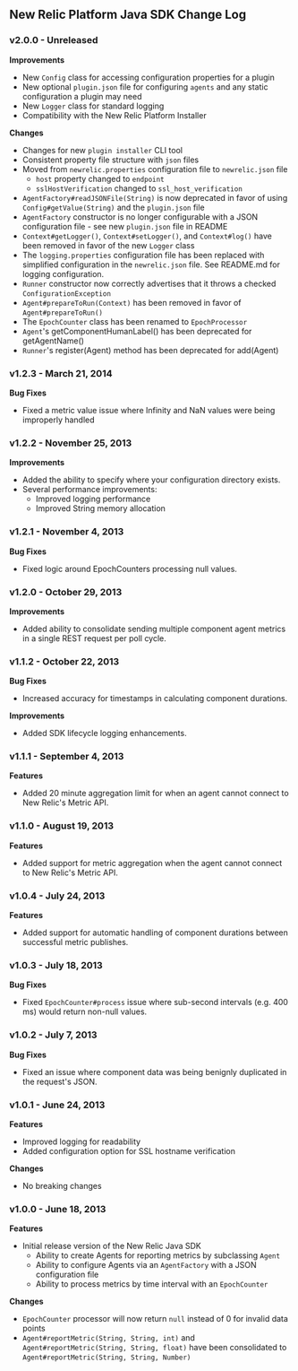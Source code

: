 ## New Relic Platform Java SDK Change Log ##

### v2.0.0 - Unreleased ###

**Improvements**

* New `Config` class for accessing configuration properties for a plugin
* New optional `plugin.json` file for configuring `agents` and any static configuration a plugin may need
* New `Logger` class for standard logging
* Compatibility with the New Relic Platform Installer

**Changes**

* Changes for new `plugin installer` CLI tool
* Consistent property file structure with `json` files
* Moved from `newrelic.properties` configuration file to `newrelic.json` file
  * `host` property changed to `endpoint`
  * `sslHostVerification` changed to `ssl_host_verification`
* `AgentFactory#readJSONFile(String)` is now deprecated in favor of using `Config#getValue(String)` and the `plugin.json` file
* `AgentFactory` constructor is no longer configurable with a JSON configuration file - see new `plugin.json` file in README
* `Context#getLogger()`, `Context#setLogger()`, and `Context#log()` have been removed in favor of the new `Logger` class
* The `logging.properties` configuration file has been replaced with simplified configuration in the `newrelic.json` file. See README.md for logging configuration.
* `Runner` constructor now correctly advertises that it throws a checked `ConfigurationException`
* `Agent#prepareToRun(Context)` has been removed in favor of `Agent#prepareToRun()`
* The `EpochCounter` class has been renamed to `EpochProcessor`
* `Agent`'s getComponentHumanLabel() has been deprecated for getAgentName()
* `Runner`'s register(Agent) method has been deprecated for add(Agent)

### v1.2.3 - March 21, 2014 ###

**Bug Fixes**

* Fixed a metric value issue where Infinity and NaN values were being improperly handled

### v1.2.2 - November 25, 2013 ###

**Improvements**

* Added the ability to specify where your configuration directory exists.
* Several performance improvements:
  * Improved logging performance
  * Improved String memory allocation

### v1.2.1 - November 4, 2013 ###

**Bug Fixes**

* Fixed logic around EpochCounters processing null values. 

### v1.2.0 - October 29, 2013 ###

**Improvements**

* Added ability to consolidate sending multiple component agent metrics in a single REST request per poll cycle.

### v1.1.2 - October 22, 2013 ###

**Bug Fixes**

* Increased accuracy for timestamps in calculating component durations.

**Improvements**

* Added SDK lifecycle logging enhancements.

### v1.1.1 - September 4, 2013 ###

**Features**

* Added 20 minute aggregation limit for when an agent cannot connect to New Relic's Metric API.

### v1.1.0 - August 19, 2013 ###

**Features**

* Added support for metric aggregation when the agent cannot connect to New Relic's Metric API.

### v1.0.4 - July 24, 2013 ###

**Features**

* Added support for automatic handling of component durations between successful metric publishes.

### v1.0.3 - July 18, 2013 ###

**Bug Fixes**

* Fixed `EpochCounter#process` issue where sub-second intervals (e.g. 400 ms) would return non-null values.

### v1.0.2 - July 7, 2013 ###

**Bug Fixes**

* Fixed an issue where component data was being benignly duplicated in the request's JSON.

### v1.0.1 - June 24, 2013 ###

**Features**

* Improved logging for readability
* Added configuration option for SSL hostname verification
  
**Changes**

* No breaking changes

### v1.0.0 - June 18, 2013 ###

**Features**

* Initial release version of the New Relic Java SDK
  * Ability to create Agents for reporting metrics by subclassing `Agent`
  * Ability to configure Agents via an `AgentFactory` with a JSON configuration file
  * Ability to process metrics by time interval with an `EpochCounter`
  
**Changes**

* `EpochCounter` processor will now return `null` instead of 0 for invalid data points
* `Agent#reportMetric(String, String, int)` and `Agent#reportMetric(String, String, float)` have been consolidated to `Agent#reportMetric(String, String, Number)`
